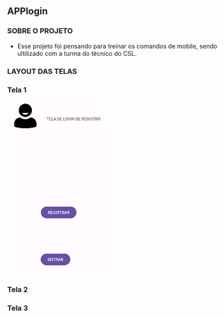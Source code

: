## APPlogin

### SOBRE O PROJETO
- Esse projeto foi pensando para treinar os comandos de mobile, sendo ultilizado com a turma do técnico do CSL.

### LAYOUT DAS TELAS
### Tela 1
![Tela 1](apostila7Principal.PNG)
### Tela 2

### Tela 3

